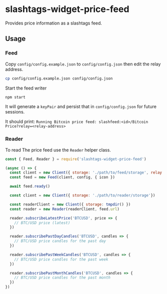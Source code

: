 # slashtags-widget-price-feed

Provides price information as a slashtags feed.

## Usage

### Feed

Copy `config/config.example.json` to `config/config.json` then edit the relay address.

```bash
cp config/config.example.json config/config.json
```

Start the feed writer

```bash
npm start
```

It will generate a `keyPair` and persist that in `config/config.json` for future sessions.

It should print: `Running Bitcoin price feed: slashfeed:<id>/Bitcoin Price?relay=<relay-address>`

### Reader

To read The price feed use the `Reader` helper class.

```js
const { Feed, Reader } = require('slashtags-widget-price-feed')

(async () => {
  const client = new Client({ storage: './path/to/feed/storage', relay: 'https://web-relay.example.com' })
  const feed = new Feed(client, config, { icon })

  await feed.ready() 

  const client = new Client({ storage: './path/to/reader/storage'})

  const readerClient = new Client({ storage: tmpdir() })
  const reader = new Reader(readerClient, feed.url)

  reader.subscribeLatestPrice('BTCUSD', price => {
    // BTC/USD price (latest)
  })

  reader.subscribePastDayCandles('BTCUSD', candles => {
    // BTC/USD price candles for the past day
  })

  reader.subscribePastWeekCandles('BTCUSD', candles => {
    // BTC/USD price candles for the past week
  })

  reader.subscribePastMonthCandles('BTCUSD', candles => {
    // BTC/USD price candles for the past month
  })
})
```
